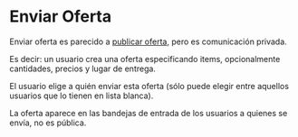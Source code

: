 Enviar Oferta
=============

Enviar oferta es parecido a [publicar oferta](publicar_oferta.md), pero es comunicación privada.

Es decir: un usuario crea una oferta especificando items, opcionalmente cantidades, precios y lugar de entrega.

El usuario elige a quién enviar esta oferta (sólo puede elegir entre aquellos usuarios que lo tienen en lista blanca).

La oferta aparece en las bandejas de entrada de los usuarios a quienes se envía, no es pública.
